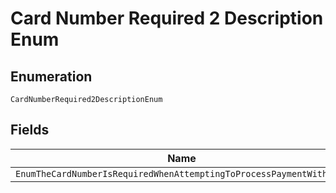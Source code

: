 
# Card Number Required 2 Description Enum

## Enumeration

`CardNumberRequired2DescriptionEnum`

## Fields

| Name |
|  --- |
| `EnumTheCardNumberIsRequiredWhenAttemptingToProcessPaymentWithCard` |

